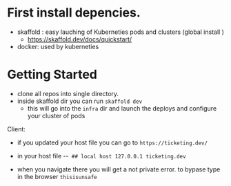 # First install depencies.
- skaffold : easy lauching of Kuberneties pods and clusters (global install )
  - https://skaffold.dev/docs/quickstart/
- docker: used by kuberneties

# Getting Started
- clone all repos into single directory.
- inside skaffold dir you can run `skaffold dev`
  - this will go into the `infra` dir and launch the deploys and configure your cluster of pods
  
 Client:
 * if you updated your host file you can go to `https://ticketing.dev/`
 - in your host file
 --` ## local host
127.0.0.1 ticketing.dev`
 * when you navigate there you will get a not private error. to bypase type in the browser `thisisunsafe`
 
